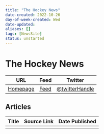 ```yaml
---
title: "The Hockey News"
date-created: 2022-10-26
day-of-week-created: Wed
date-updated: 
aliases: []
tags: [NewsSite]
status: unstarted
---
```


# The Hockey News

| URL          | Feed     | Twitter                                |
| ------------ | -------- | -------------------------------------- |
| [Homepage]() | [Feed]() | [@twitterHandle](https://twitter.com/) | 


## Articles
| Title | Source Link | Date Published |
| ----- | ----------- | -------------- |
|       |             |                |


